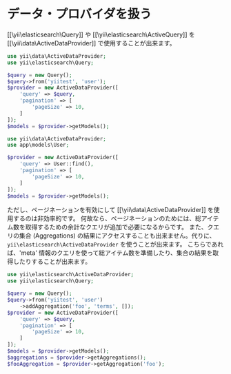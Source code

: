 データ・プロバイダを扱う
========================

[[\yii\elasticsearch\Query]] や [[\yii\elasticsearch\ActiveQuery]] を [[\yii\data\ActiveDataProvider]] で使用することが出来ます。

```php
use yii\data\ActiveDataProvider;
use yii\elasticsearch\Query;

$query = new Query();
$query->from('yiitest', 'user');
$provider = new ActiveDataProvider([
    'query' => $query,
    'pagination' => [
        'pageSize' => 10,
    ]
]);
$models = $provider->getModels();
```

```php
use yii\data\ActiveDataProvider;
use app\models\User;

$provider = new ActiveDataProvider([
    'query' => User::find(),
    'pagination' => [
        'pageSize' => 10,
    ]
]);
$models = $provider->getModels();
```

ただし、ページネーションを有効にして [[\yii\data\ActiveDataProvider]] を使用するのは非効率的です。
何故なら、ページネーションのためには、総アイテム数を取得するための余計なクエリが追加で必要になるからです。
また、クエリの集合 (Aggregations) の結果にアクセスすることも出来ません。代りに、 `yii\elasticsearch\ActiveDataProvider` を使うことが出来ます。
こちらであれば、'meta' 情報のクエリを使って総アイテム数を準備したり、集合の結果を取得したりすることが出来ます。

```php
use yii\elasticsearch\ActiveDataProvider;
use yii\elasticsearch\Query;

$query = new Query();
$query->from('yiitest', 'user')
    ->addAggregation('foo', 'terms', []);
$provider = new ActiveDataProvider([
    'query' => $query,
    'pagination' => [
        'pageSize' => 10,
    ]
]);
$models = $provider->getModels();
$aggregations = $provider->getAggregations();
$fooAggregation = $provider->getAggregation('foo');
```
